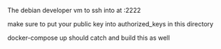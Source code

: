 The debian developer vm to ssh into at <your external ip>:2222

make sure to put your public key into authorized_keys in this directory

docker-compose up should catch and build this as well
